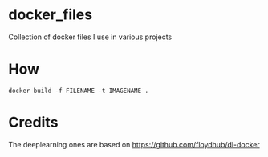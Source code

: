 # docker_files
Collection of docker files I use in various projects

# How
`docker build -f FILENAME -t IMAGENAME .`

# Credits
The deeplearning ones are based on https://github.com/floydhub/dl-docker
